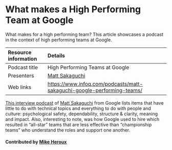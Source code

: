 # What makes a High Performing Team at Google
What makes for a high performing team? This article showcases a podcast in the context of high performing teams at Google.

Resource information | Details 
:--- | :--- 
Podcast title  | High Performing Teams at Google 
Presenters | [Matt Sakaguchi](https://qconsf.com/sf2016/sf2016/users/matt-sakaguchi.html)
Web links | https://www.infoq.com/podcasts/matt-sakaguchi-google-performing-teams/

  [This interview podcast](https://www.infoq.com/podcasts/matt-sakaguchi-google-performing-teams "High Performing Teams at Google") of [Matt Sakaguchi](https://qconsf.com/sf2016/sf2016/users/matt-sakaguchi.html "Matt Sakaguchi Profile") from Google lists items that have little to do with technical topics and everything to do with people and culture: psychological safety, dependability, structure & clarity, meaning and impact. Also, interesting to note, was how Google used to hire which resulted in “all-star” teams that are less effective than “championship teams” who understand the roles and support one another.

#### Contributed by [Mike Heroux](https://github.com/maherou)

<!---
Publish: yes
Categories: collaboration
Topics: strategies for more effective teams
Tags: podcast-episode
Level: 2
Prerequisites: defaults
Aggregate: none
--->
